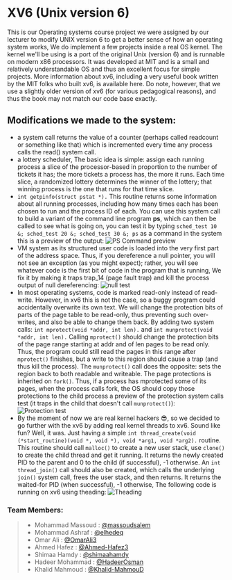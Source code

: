 # XV6 (Unix version 6)
This is our Operating systems course project we were assigned by our lecturer to modify UNIX version 6 to get a better sense of how an operating system works, We do implement a few projects inside a real OS kernel.
The kernel we'll be using is a port of the original Unix (version 6) and is runnable on modern x86 processors. It was developed at MIT and is a small and relatively understandable OS and thus an excellent focus for simple projects.
More information about xv6, including a very useful book written by the MIT folks who built xv6, is available here. Do note, however, that we use a slightly older version of xv6 (for various pedagogical reasons), and thus the book may not match our code base exactly.

## Modifications we made to the system:
- a system call returns the value of a counter (perhaps called readcount or something like that) which is incremented every time any process calls the read() system call.
- a lottery scheduler, The basic idea is simple: assign each running process a slice of the processor-based in proportion to the number of tickets it has; the more tickets a process has, the more it runs. Each time slice, a randomized lottery determines the winner of the lottery; that winning process is the one that runs for that time slice.
- `int getpinfo(struct pstat *).` This routine returns some information about all running processes, including how many times each has been chosen to run and the process ID of each. You can use this system call to build a variant of the command line program **ps**, which can then be called to see what is going on, you can test it by typing `sched_test 10 &; sched_test 20 &; sched_test 30 &; ps` as a command in the system this is a preview of the output:
![PS Command preview](https://user-images.githubusercontent.com/36207910/73631999-31d57200-4663-11ea-8cb8-25f1c62fe588.png)
- VM system as its structured user code is loaded into the very first part of the address space. Thus, if you dereference a null pointer, you will not see an exception (as you might expect); rather, you will see whatever code is the first bit of code in the program that is running, We fix it by making it traps trap_14 (page fault trap) and kill the process output of null dereferencing:
![null test](https://user-images.githubusercontent.com/36207910/73632741-62b6a680-4665-11ea-8c85-f4a5f6367e07.png)
- In most operating systems, code is marked read-only instead of read-write. However, in xv6 this is not the case, so a buggy program could accidentally overwrite its own text. We will change the protection bits of parts of the page table to be read-only, thus preventing such over-writes, and also be able to change them back.
By adding two system calls: `int mprotect(void *addr, int len).` and `int munprotect(void *addr, int len).`
Calling `mprotect()` should change the protection bits of the page range starting at addr and of len pages to be read only. Thus, the program could still read the pages in this range after `mprotect()` finishes, but a write to this region should cause a trap (and thus kill the process). The `munprotect()` call does the opposite: sets the region back to both readable and writeable. The page protections is inherited on `fork()`. Thus, if a process has mprotected some of its pages, when the process calls fork, the OS should copy those protections to the child process a preview of the protection system calls test (it traps in the child that doesn't call `munprotect()`):                       
![Protection test](https://user-images.githubusercontent.com/36207910/73633260-e329d700-4666-11ea-9136-72c2a5d29a84.png)
- By the moment of now we are real kernel hackers :sunglasses:, so we decided to go further with the xv6 by adding real kernel threads to xv6. Sound like fun? Well, it was. Just having a simple `int thread_create(void (*start_routine)(void *, void *), void *arg1, void *arg2).` routine. This routine should call `malloc()` to create a new user stack, use `clone()` to create the child thread and get it running. It returns the newly created PID to the parent and 0 to the child (if successful), -1 otherwise. An `int thread_join()` call should also be created, which calls the underlying `join()` system call, frees the user stack, and then returns. It returns the waited-for PID (when successful), -1 otherwise, The following code is running on xv6 using theading:
![Theading](https://user-images.githubusercontent.com/36207910/73635801-f770d280-466c-11ea-9d71-9a4b42ae924b.png)

### Team Members:
> *  Mohammad Massoud : [@massoudsalem]( https://github.com/massoudsalem )
> * Mohammad Ashraf : [@elhedeq]( https://github.com/elhedeq )
> * Omar Ali : [@OmarAli3]( https://github.com/OmarAli3 )
> * Ahmed Hafez : [@Ahmed-Hafez3]( https://github.com/Ahmed-Hafez3 )
> * Shimaa Hamdy : [@shimaahamdy]( https://github.com/shimaahamdy )
> * Hadeer Mohammad : [@HadeerOsman]( https://github.com/HadeerOsman )
> * Khalid Mahmoud : [@Khalid-MahmouD]( https://github.com/Khalid-MahmouD )
